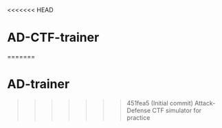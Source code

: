 <<<<<<< HEAD
# AD-CTF-trainer
=======
# AD-trainer
>>>>>>> 451fea5 (Initial commit)
Attack-Defense CTF simulator for practice
